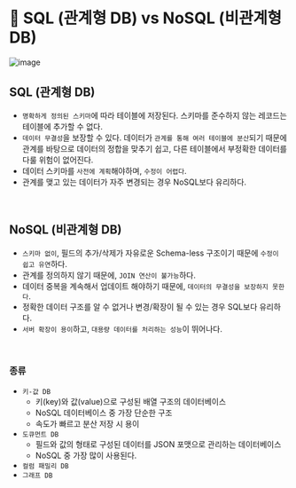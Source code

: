 # 📍 SQL (관계형 DB) vs NoSQL (비관계형 DB)

![image](https://user-images.githubusercontent.com/78673570/185749954-1dc458fc-13bf-464c-8bc7-6173ff2700a2.png)

## SQL (관계형 DB)

- `명확하게 정의된 스키마`에 따라 테이블에 저장된다. 스키마를 준수하지 않는 레코드는 테이블에 추가할 수 없다.
- `데이터 무결성`을 보장할 수 있다. 데이터가 `관계를 통해 여러 테이블에 분산`되기 때문에 관계를 바탕으로 데이터의 정합을 맞추기 쉽고, 다른 테이블에서 부정확한 데이터를 다룰 위험이 없어진다.
- 데이터 스키마를 `사전에 계획`해야하며, `수정이 어렵다`.
- 관계를 맺고 있는 데이터가 자주 변경되는 경우 NoSQL보다 유리하다.

<br>

## NoSQL (비관계형 DB)

- `스키마 없이`, 필드의 추가/삭제가 자유로운 Schema-less 구조이기 때문에 `수정이 쉽고 유연`하다.
- 관계를 정의하지 않기 때문에, `JOIN 연산이 불가능`하다.
- 데이터 중복을 계속해서 업데이트 해야하기 때문에, `데이터의 무결성을 보장하지 못한다`.
- 정확한 데이터 구조를 알 수 없거나 변경/확장이 될 수 있는 경우 SQL보다 유리하다.
- `서버 확장이 용이`하고, `대용량 데이터를 처리하는 성능`이 뛰어나다.

<br>

### 종류

- `키-값 DB`
  - 키(key)와 값(value)으로 구성된 배열 구조의 데이터베이스
  - NoSQL 데이터베이스 중 가장 단순한 구조
  - 속도가 빠르고 분산 저장 시 용이
- `도큐먼트 DB`
  - 필드와 값의 형태로 구성된 데이터를 JSON 포맷으로 관리하는 데이터베이스
  - NoSQL 중 가장 많이 사용된다.
- `컬럼 패밀리 DB`
- `그래프 DB`
